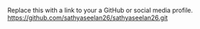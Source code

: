 Replace this with a link to your a GitHub or social media profile.
https://github.com/sathyaseelan26/sathyaseelan26.git
